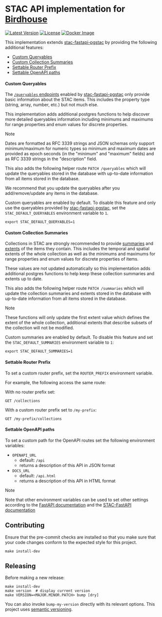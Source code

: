 # STAC API implementation for [Birdhouse](https://github.com/bird-house/birdhouse-deploy/tree/master/birdhouse)

[![Latest Version](https://img.shields.io/badge/latest%20version-2.0.1-blue?logo=github)](https://github.com/crim-ca/stac-app/tree/2.0.1)
[![License](https://img.shields.io/github/license/crim-ca/stac-app)](https://github.com/crim-ca/stac-app/blob/main/LICENSE)
[![Docker Image](https://img.shields.io/badge/docker-crim--ca%2Fstac--app-blue?logo=docker)](https://github.com/crim-ca/stac-app/pkgs/container/stac-app)

This implementation extends [stac-fastapi-pgstac](https://github.com/stac-utils/stac-fastapi-pgstac)
by providing the following additional features:

- [Custom Queryables](#custom-queryables)
- [Custom Collection Summaries](#custom-collection-summaries)
- [Settable Router Prefix](#settable-router-prefix)
- [Settable OpenAPI paths](#settable-openapi-paths)

#### Custom Queryables

The [`/queryables` endpoints](https://github.com/stac-api-extensions/filter?tab=readme-ov-file#queryables) enabled
by [stac-fastapi-pgstac](https://github.com/stac-utils/stac-fastapi-pgstac) only provide basic information about the
STAC items. This includes the property type (string, array, number, etc.) but not much else.

This implementation adds additional postgres functions to help discover more detailed queryables information including
minimums and maximums for range properties and enum values for discrete properties.

> [!Note] 
> Dates are formatted as RFC 3339 strings and JSON schemas only support minimum/maximum for numeric types so
> minimum and maximum dates are provided as epoch seconds (in the "minimum" and "maximum" fields) and as 
> RFC 3339 strings in the "description" field.

This also adds the following helper route `PATCH /queryables` which will update the 
queryables stored in the database with up-to-date information from all items stored
in the database.

We recommend that you update the queryables after you add/remove/update any items in the database.

Custom queryables are enabled by default. To disable this feature and only use the 
queryables provided by [stac-fastapi-pgstac](https://github.com/stac-utils/stac-fastapi-pgstac), set the `STAC_DEFAULT_QUERYABLES` environment variable to `1`.

```shell
export STAC_DEFAULT_QUERYABLES=1
```

#### Custom Collection Summaries

Collections in STAC are strongly recommended to provide [summaries](https://github.com/radiantearth/stac-spec/blob/master/collection-spec/collection-spec.md#summaries) and [extents](https://github.com/radiantearth/stac-spec/blob/master/collection-spec/collection-spec.md#extents) of the items they contain.
This includes the temporal and spatial extents of the whole collection as well as the minimums and maximums for range
properties and enum values for discrete properties of items.

These values are not updated automatically so this implementation adds additional postgres functions to help keep these
collection summaries and extents up to date.

This also adds the following helper route `PATCH /summaries` which will update the 
collection summaries and extents stored in the database with up-to-date information from all items stored
in the database.

> [!Note]
> These functions will only update the first extent value which defines the extent of the whole collection, 
> additional extents that describe subsets of the collection will not be modified.

Custom summaries are enabled by default. To disable this feature and set the `STAC_DEFAULT_SUMMARIES` 
environment variable to `1`:

```shell
export STAC_DEFAULT_SUMMARIES=1
```

#### Settable Router Prefix

To set a custom router prefix, set the `ROUTER_PREFIX` environment variable.

For example, the following access the same route:

With no router prefix set:

```http request
GET /collections
```

With a custom router prefix set to `/my-prefix`:

```http request
GET /my-prefix/collections
```

#### Settable OpenAPI paths

To set a custom path for the OpenAPI routes set the following environment variables:

- `OPENAPI_URL`
    - default: `/api`
    - returns a description of this API in JSON format
- `DOCS_URL`
    - default: `/api.html`
    - returns a description of this API in HTML format

> [!NOTE]
> Note that other environment variables can be used to set other settings according to the 
> [FastAPI documentation](https://fastapi.tiangolo.com/advanced/settings/#settings-and-environment-variables) and the
> [STAC-FastAPI documentation](https://stac-utils.github.io/stac-fastapi/tips-and-tricks/#set-api-title-description-and-version)

## Contributing

Ensure that the pre-commit checks are installed so that you make sure that your code changes conform to
the expected style for this project.

```shell
make install-dev
```

## Releasing

Before making a new release:

```shell
make install-dev
make version  # display current version
make VERSION=<MAJOR.MINOR.PATCH> bump [dry]
```

You can also invoke `bump-my-version` directly with its relevant options.
This project uses [semantic versioning](https://semver.org/).
